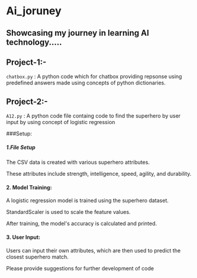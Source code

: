 # Ai_joruney

## Showcasing my journey in learning AI technology.....

## Project-1:-
`chatbox.py` : A python code which for chatbox providing repsonse using predefined answers made using concepts of python dictionaries.

## Project-2:-
`A12.py` : A python code file containg code to find the superhero by user input by using concept of  logistic
regression

###Setup:
##### 1.File Setup
The CSV data is created with various superhero attributes.

These attributes include strength, intelligence, speed, agility, and durability.

#### 2. Model Training:

A logistic regression model is trained using the superhero dataset.

StandardScaler is used to scale the feature values.

After training, the model's accuracy is calculated and printed.



#### 3. User Input:

Users can input their own attributes, which are then used to predict the closest superhero match.

Please provide suggestions for further development of code



